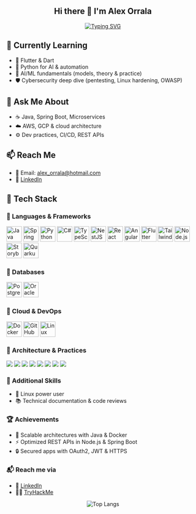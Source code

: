 <div align="center">

  ## Hi there 👋 I'm Alex Orrala
  
  [![Typing SVG](https://readme-typing-svg.demolab.com?font=Fira+Code&pause=1000&color=B13DF7&center=true&vCenter=true&multiline=true&width=480&height=150&lines=Cybersecurity+%26+Linux+Enthusiast+%F0%9F%9B%A1%EF%B8%8F%F0%9F%90%A7;Passionate+Full+Stack+Developer+%F0%9F%92%BB;Java%2C+Spring+Boot+%26+Microservices+%E2%98%95%F0%9F%9A%80;C%23%2C+React%2C+TypeScript+%26+NestJS+%F0%9F%92%A1;Always+Learning+%26+Building!+%F0%9F%93%9A%F0%9F%94%A7)](https://git.io/typing-svg)

</div>

## 🌱 Currently Learning
- 📘 Flutter & Dart
- 🐍 Python for AI & automation
- 🧠 AI/ML fundamentals (models, theory & practice)
- 🛡️ Cybersecurity deep dive (pentesting, Linux hardening, OWASP)

## 💬 Ask Me About
- ☕ Java, Spring Boot, Microservices
- ☁️ AWS, GCP & cloud architecture
- ⚙️ Dev practices, CI/CD, REST APIs

## 📫 Reach Me
- 📧 Email: alex_orrala@hotmail.com 
- 💼 [LinkedIn](https://www.linkedin.com/in/alex-javier-orrala-onofre-95b172255/)

## 🚀 Tech Stack

### 🔹 Languages & Frameworks

<p align="left">
  <img src="https://cdn.jsdelivr.net/gh/devicons/devicon/icons/java/java-original.svg" width="40" alt="Java" title="Java"/>
  <img src="https://cdn.jsdelivr.net/gh/devicons/devicon/icons/spring/spring-original.svg" width="40" alt="Spring Boot" title="Spring Boot"/>
  <img src="https://cdn.jsdelivr.net/gh/devicons/devicon/icons/python/python-original.svg" width="40" alt="Python" title="Python"/>
  <img src="https://cdn.jsdelivr.net/gh/devicons/devicon/icons/csharp/csharp-original.svg" width="40" alt="C#" title="C#"/>
  <img src="https://cdn.jsdelivr.net/gh/devicons/devicon/icons/typescript/typescript-original.svg" width="40" alt="TypeScript" title="TypeScript"/>
  <img src="https://www.svgrepo.com/show/354107/nestjs.svg" width="40" alt="NestJS" title="NestJS"/>
  <img src="https://cdn.jsdelivr.net/gh/devicons/devicon/icons/react/react-original.svg" width="40" alt="React" title="React"/>
  <img src="https://cdn.jsdelivr.net/gh/devicons/devicon/icons/angularjs/angularjs-original.svg" width="40" alt="Angular" title="Angular"/>
  <img src="https://cdn.jsdelivr.net/gh/devicons/devicon/icons/flutter/flutter-original.svg" width="40" alt="Flutter" title="Flutter"/>
  <img src="https://www.svgrepo.com/show/374118/tailwind.svg" width="40" alt="Tailwind CSS" title="Tailwind CSS"/>
  <img src="https://cdn.jsdelivr.net/gh/devicons/devicon/icons/nodejs/nodejs-original.svg" width="40" alt="Node.js" title="Node.js"/>
  <img src="https://cdn.jsdelivr.net/gh/devicons/devicon/icons/storybook/storybook-original.svg" width="40" alt="Storybook" title="Storybook"/>
  <img src="https://cdn.jsdelivr.net/gh/devicons/devicon/icons/quarkus/quarkus-original.svg" width="40" alt="Quarkus" title="Quarkus"/>
</p>

### 🔹 Databases

<p align="left">
  <img src="https://cdn.jsdelivr.net/gh/devicons/devicon/icons/postgresql/postgresql-original.svg" width="40" alt="PostgreSQL" title="PostgreSQL"/>
  <img src="https://cdn.jsdelivr.net/gh/devicons/devicon/icons/oracle/oracle-original.svg" width="40" alt="Oracle" title="Oracle"/>
</p>

### 🔹 Cloud & DevOps

<p align="left">
  <img src="https://cdn.jsdelivr.net/gh/devicons/devicon/icons/docker/docker-original.svg" width="40" alt="Docker" title="Docker"/>
  <img src="https://cdn.jsdelivr.net/gh/devicons/devicon/icons/github/github-original.svg" width="40" alt="GitHub Actions" title="GitHub Actions"/>
  <img src="https://cdn.jsdelivr.net/gh/devicons/devicon/icons/linux/linux-original.svg" width="40" alt="Linux" title="Linux"/>
</p>

### 🔹 Architecture & Practices

<p align="left">
  <img src="https://img.shields.io/badge/Microservices-00BFFF?style=flat&logo=dapr&logoColor=white" />
  <img src="https://img.shields.io/badge/Microfrontends-FFB300?style=flat&logo=webcomponents.org&logoColor=white" />
  <img src="https://img.shields.io/badge/SOLID-3E4E88?style=flat&logo=abstract&logoColor=white" />
  <img src="https://img.shields.io/badge/UML-Darkblue?style=flat&logo=uml&logoColor=white" />
  <img src="https://img.shields.io/badge/REST-25A162?style=flat&logo=api&logoColor=white" />
  <img src="https://img.shields.io/badge/SOAP-002A4D?style=flat&logo=protocolsio&logoColor=white" />
  <img src="https://img.shields.io/badge/OAuth2-3178C6?style=flat&logo=oauth&logoColor=white" />
  <img src="https://img.shields.io/badge/PEP8-FFD43B?style=flat&logo=python&logoColor=black" />
</p>

### 🔹 Additional Skills
- 🐧 Linux power user  
- 📚 Technical documentation & code reviews

### 🏆 Achievements
- 🚢 Scalable architectures with Java & Docker  
- ⚡ Optimized REST APIs in Node.js & Spring Boot  
- 🔒 Secured apps with OAuth2, JWT & HTTPS

### 📬 Reach me via  
- 🔗 [LinkedIn](https://www.linkedin.com/in/alex-javier-orrala-onofre-95b172255/)  
- 🧑‍💻 [TryHackMe](https://tryhackme.com/p/ajorrala)

<div align="center">
  
![Top Langs](https://github-readme-stats.vercel.app/api/top-langs/?username=AlexOrrala&layout=compact&theme=tokyonight)

<div>
<!--
**AlexOrrala/AlexOrrala** is a ✨ _special_ ✨ repository because its `README.md` (this file) appears on your GitHub profile.

Here are some ideas to get you started:

- 🔭 I’m currently working on ...
- 🌱 I’m currently learning ...
- 👯 I’m looking to collaborate on ...
- 🤔 I’m looking for help with ...
- 💬 Ask me about ...
- 📫 How to reach me: ...
- 😄 Pronouns: ...
- ⚡ Fun fact: ...
-->
